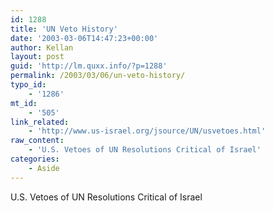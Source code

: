 ```yaml
---
id: 1288
title: 'UN Veto History'
date: '2003-03-06T14:47:23+00:00'
author: Kellan
layout: post
guid: 'http://lm.quxx.info/?p=1288'
permalink: /2003/03/06/un-veto-history/
typo_id:
    - '1286'
mt_id:
    - '505'
link_related:
    - 'http://www.us-israel.org/jsource/UN/usvetoes.html'
raw_content:
    - 'U.S. Vetoes of UN Resolutions Critical of Israel'
categories:
    - Aside
---
```


U.S. Vetoes of UN Resolutions Critical of Israel